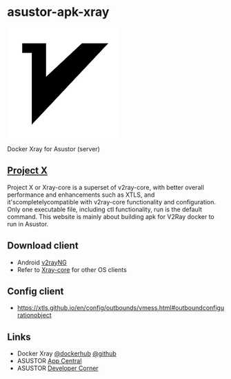 # asustor-apk-xray

![Xray](xray/CONTROL/icon.png)

Docker Xray for Asustor (server)

## [Project X](https://xtls.github.io/en/)
Project X or Xray-core is a superset of v2ray-core, with better overall performance and enhancements such as XTLS, and it'scompletelycompatible with v2ray-core functionality and configuration. Only one executable file, including ctl functionality, run is the default command.
This website is mainly about building apk for V2Ray docker to run in Asustor.


## Download client
- Android [v2rayNG](https://play.google.com/store/apps/details?id=com.v2ray.ang&hl=en_US)
- Refer to [Xray-core](https://github.com/XTLS/Xray-core) for other OS clients

## Config client
- https://xtls.github.io/en/config/outbounds/vmess.html#outboundconfigurationobject

## Links
* Docker Xray [@dockerhub](https://hub.docker.com/r/teddysun/xray) [@github](https://github.com/teddysun/across)
* ASUSTOR [App Central](http://www.asustor.com/apps?lan=en)
* ASUSTOR [Developer Corner](http://developer.asustor.com/)
